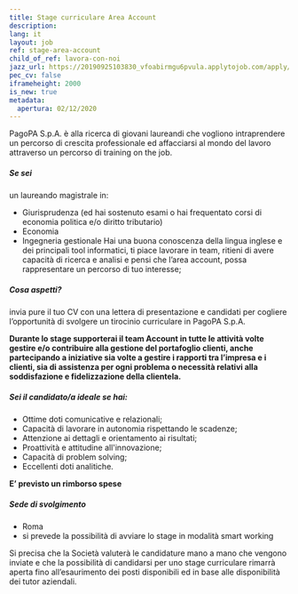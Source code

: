```yaml
---
title: Stage curriculare Area Account
description:
lang: it
layout: job
ref: stage-area-account
child_of_ref: lavora-con-noi
jazz_url: https://20190925103830_vfoabirmgu6pvula.applytojob.com/apply/CZbb5uOb6Q/Stage-Curriculare-Area-Account
pec_cv: false
iframeheight: 2000
is_new: true
metadata:
  apertura: 02/12/2020
---
```


PagoPA S.p.A. è alla ricerca di giovani laureandi che vogliono intraprendere un percorso di crescita professionale ed affacciarsi al mondo del lavoro attraverso un percorso di training on the job.

##### Se sei

un laureando magistrale in:

- Giurisprudenza (ed hai sostenuto esami o hai frequentato corsi di economia politica e/o diritto tributario)
- Economia
- Ingegneria gestionale
  Hai una buona conoscenza della lingua inglese e dei principali tool informatici, ti piace lavorare in team, ritieni di avere capacità di ricerca e analisi e pensi che l’area account, possa rappresentare un percorso di tuo interesse;

##### Cosa aspetti?

invia pure il tuo CV con una lettera di presentazione e candidati per cogliere l’opportunità di svolgere un tirocinio curriculare in PagoPA S.p.A.

**Durante lo stage supporterai il team Account in tutte le attività volte gestire e/o contribuire alla gestione del portafoglio clienti, anche partecipando a iniziative sia volte a gestire i rapporti tra l’impresa e i clienti, sia di assistenza per ogni problema o necessità relativi alla soddisfazione e fidelizzazione della clientela.**

##### Sei il candidato/a ideale se hai:

- Ottime doti comunicative e relazionali;
- Capacità di lavorare in autonomia rispettando le scadenze;
- Attenzione ai dettagli e orientamento ai risultati;
- Proattività e attitudine all'innovazione;
- Capacità di problem solving;
- Eccellenti doti analitiche.

**E’ previsto un rimborso spese**

##### Sede di svolgimento

- Roma
- si prevede la possibilità di avviare lo stage in modalità smart working

Si precisa che la Società valuterà le candidature mano a mano che vengono inviate e che la possibilità di candidarsi per uno stage curriculare rimarrà aperta fino all’esaurimento dei posti disponibili ed in base alle disponibilità dei tutor aziendali.
